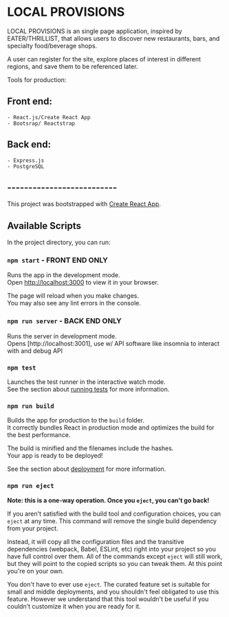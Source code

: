 # LOCAL PROVISIONS

LOCAL PROVISIONS is an single page application, inspired by EATER/THRILLIST, that allows users to discover new restaurants, bars, and specialty food/beverage shops. 

A user can register for the site, explore places of interest in different regions, and save them to be referenced later. 

Tools for production:

## Front end:
    - React.js/Create React App
    - Bootsrap/ Reactstrap

## Back end:
    - Express.js
    - PostgreSQL

## --------------------------

This project was bootstrapped with [Create React App](https://github.com/facebook/create-react-app).

## Available Scripts

In the project directory, you can run:

### `npm start` - FRONT END ONLY

Runs the app in the development mode.\
Open [http://localhost:3000](http://localhost:3000) to view it in your browser. 

The page will reload when you make changes.\
You may also see any lint errors in the console.

### `npm run server` - BACK END ONLY

Runs the server in development mode.\
Opens [http://localhost:3001], use w/ API software like insomnia to interact with and debug API 

### `npm test`

Launches the test runner in the interactive watch mode.\
See the section about [running tests](https://facebook.github.io/create-react-app/docs/running-tests) for more information.

### `npm run build`

Builds the app for production to the `build` folder.\
It correctly bundles React in production mode and optimizes the build for the best performance.

The build is minified and the filenames include the hashes.\
Your app is ready to be deployed!

See the section about [deployment](https://facebook.github.io/create-react-app/docs/deployment) for more information.

### `npm run eject`

**Note: this is a one-way operation. Once you `eject`, you can't go back!**

If you aren't satisfied with the build tool and configuration choices, you can `eject` at any time. This command will remove the single build dependency from your project.

Instead, it will copy all the configuration files and the transitive dependencies (webpack, Babel, ESLint, etc) right into your project so you have full control over them. All of the commands except `eject` will still work, but they will point to the copied scripts so you can tweak them. At this point you're on your own.

You don't have to ever use `eject`. The curated feature set is suitable for small and middle deployments, and you shouldn't feel obligated to use this feature. However we understand that this tool wouldn't be useful if you couldn't customize it when you are ready for it.

